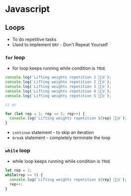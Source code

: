 # **Javascript**

## **Loops**

* To do repetitive tasks
* Used to implement `DRY` - Don't Repeat Yourself

### **`for` loop**

* for loop keeps running while condition is `TRUE`

```javascript
console.log(`Lifting weights repetition 1 🏋🏼‍♀️`);
console.log(`Lifting weights repetition 2 🏋🏼‍♀️`);
console.log(`Lifting weights repetition 3 🏋🏼‍♀️`);
console.log(`Lifting weights repetition 4 🏋🏼‍♀️`);
console.log(`Lifting weights repetition 5 🏋🏼‍♀️`);

// or

for (let rep = 1; rep <= 5; rep++) {
  console.log(`Lifting weights repetition ${rep} 🏋🏼‍♀️`);
}
```

* `continue` statement - to skip an iteration
* `break` statement - completely terminate the loop

### **`while` loop**

* while loop keeps running while condition is `TRUE`

```javascript
let rep = 1;
while(rep <= 5) {
  console.log(`Lifting weights repetition ${rep} 🏋🏼‍♀️`);
  rep++;
}
```
